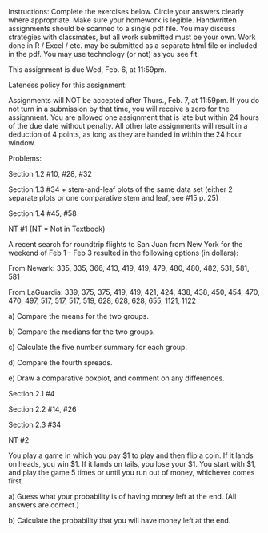 Instructions:  Complete the exercises below.  Circle your answers clearly where appropriate. Make sure your homework is legible. Handwritten assignments should be scanned to a single pdf file. You may discuss strategies with classmates, but all work submitted must be your own.  Work done in R / Excel / etc. may be submitted as a separate html file or included in the pdf. You may use technology (or not) as you see fit. 

This assignment is due Wed, Feb. 6, at 11:59pm.

Lateness policy for this assignment:

Assignments will NOT be accepted after Thurs., Feb. 7, at 11:59pm. If you do not turn in a submission by that time, you will receive a zero for the assignment. You are allowed one assignment that is late but within 24 hours of the due date without penalty.  All other late assignments will result in a deduction of 4 points, as long as they are handed in within the 24 hour window.

Problems:

Section 1.2 #10, #28, #32

Section 1.3 #34 + stem-and-leaf plots of the same data set (either 2 separate plots or one comparative stem and leaf, see #15 p. 25)

Section 1.4 #45, #58

NT #1 (NT = Not in Textbook) 

A recent search for roundtrip flights to San Juan from New York for the weekend of Feb 1 - Feb 3 resulted in the following options (in dollars):

From Newark: 335, 335, 366, 413, 419, 419, 479, 480, 480, 482, 531, 581, 581

From LaGuardia: 339, 375, 375, 419, 419, 421, 424, 438, 438, 450, 454, 470, 470, 497, 517, 517, 517, 519, 628, 628, 628, 655, 1121, 1122

a) Compare the means for the two groups.

b) Compare the medians for the two groups.

c) Calculate the five number summary for each group.

d) Compare the fourth spreads.

e) Draw a comparative boxplot, and comment on any differences.

Section 2.1 #4

Section 2.2 #14, #26

Section 2.3 #34

NT #2

You play a game in which you pay $1 to play and then flip a coin. If it lands on heads, you win $1. If it lands on tails, you lose your $1. You start with $1, and play the game 5 times or until you run out of money, whichever comes first.

a) Guess what your probability is of having money left at the end. (All answers are correct.)

b) Calculate the probability that you will have money left at the end.

